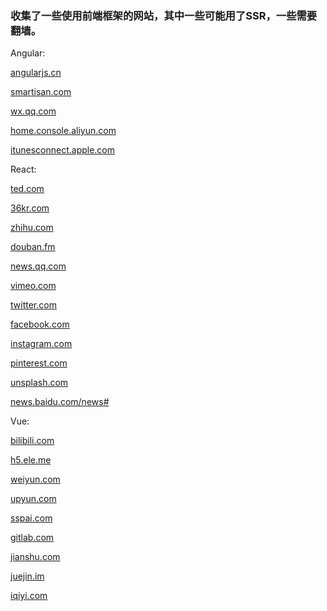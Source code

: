 ### 收集了一些使用前端框架的网站，其中一些可能用了SSR，一些需要翻墙。

Angular:

  [angularjs.cn](//angularjs.cn)
  
  [smartisan.com](//smartisan.com)
  
  [wx.qq.com](//wx.qq.com)
  
  [home.console.aliyun.com](//home.console.aliyun.com)
  
  [itunesconnect.apple.com](//itunesconnect.apple.com)
  

React:

  [ted.com](//ted.com)
  
  [36kr.com](36kr.com)
  
  [zhihu.com](//zhihu.com)
  
  [douban.fm](//douban.fm)
  
  [news.qq.com](//news.qq.com)
  
  [vimeo.com](//vimeo.com)
  
  [twitter.com](//twitter.com)
  
  [facebook.com](//facebook.com)
  
  [instagram.com](//instagram.com)
  
  [pinterest.com](//pinterest.com)
  
  [unsplash.com](//unsplash.com)
  
  [news.baidu.com/news#](//news.baidu.com/news#)

Vue:

  [bilibili.com](//bilibili.com)
  
  [h5.ele.me](//h5.ele.me)
  
  [weiyun.com](//weiyun.com)
  
  [upyun.com](//upyun.com)
  
  [sspai.com](//sspai.com)
  
  [gitlab.com](//gitlab.com)
  
  [jianshu.com](//jianshu.com)
  
  [juejin.im](//juejin.im)
  
  [iqiyi.com](//iqiyi.com)

